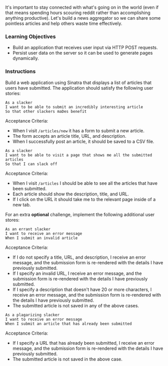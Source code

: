 It's important to stay connected with what's going on in the world (even if that means spending hours scouring reddit rather than accomplishing anything productive). Let's build a news aggregator so we can share some pointless articles and help others waste time effectively.

### Learning Objectives

* Build an application that receives user input via HTTP POST requests.
* Persist user data on the server so it can be used to generate pages dynamically.

### Instructions

Build a web application using Sinatra that displays a list of articles that users have submitted. The application should satisfy the following user stories:

```no-highlight
As a slacker
I want to be able to submit an incredibly interesting article
So that other slackers maDes benefit
```

Acceptance Criteria:

* When I visit `/articles/new` it has a form to submit a new article.
* The form accepts an article title, URL, and description.
* When I successfully post an article, it should be saved to a CSV file.

```no-highlight
As a slacker
I want to be able to visit a page that shows me all the submitted articles
So that I can slack off
```

Acceptance Criteria:

* When I visit `/articles` I should be able to see all the articles that have been submitted.
* Each article should show the description, title, and URL.
* If I click on the URL it should take me to the relevant page inside of a new tab.

For an extra **optional** challenge, implement the following additional user stores:

```no-highlight
As an errant slacker
I want to receive an error message
When I submit an invalid article
```

Acceptance Criteria:

* If I do not specify a title, URL, and description, I receive an error message, and the submission form is re-rendered with the details I have previously submitted.
* If I specify an invalid URL, I receive an error message, and the submission form is re-rendered with the details I have previously submitted.
* If I specify a description that doesn't have 20 or more characters, I receive an error message, and the submission form is re-rendered with the details I have previously submitted.
* The submitted article is not saved in any of the above cases.

```no-highlight
As a plagarizing slacker
I want to receive an error message
When I submit an article that has already been submitted
```

Acceptance Criteria:

* If I specify a URL that has already been submitted, I receive an error message, and the submission form is re-rendered with the details I have previously submitted.
* The submitted article is not saved in the above case.
